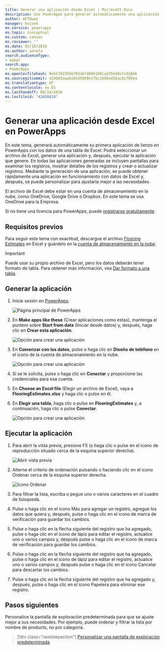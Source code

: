 ```yaml
---
title: Generar una aplicación desde Excel | Microsoft Docs
description: Use PowerApps para generar automáticamente una aplicación de lienzo mediante un archivo de Excel almacenado en una cuenta de almacenamiento en la nube.
author: AFTOwen
manager: kvivek
ms.service: powerapps
ms.topic: conceptual
ms.custom: canvas
ms.reviewer: ''
ms.date: 03/18/2018
ms.author: anneta
search.audienceType:
- maker
search.app:
- PowerApps
ms.openlocfilehash: 8e657023956793ab74094100ca2d5649e7c818b6
ms.sourcegitcommit: 429b83aaa5a91d5868e1fbc169bed1bac0c709ea
ms.translationtype: HT
ms.contentlocale: es-ES
ms.lasthandoff: 08/24/2018
ms.locfileid: "42850818"
---
```

# <a name="generate-a-canvas-app-from-excel-in-powerapps"></a>Generar una aplicación desde Excel en PowerApps

En este tema, generará automáticamente su primera aplicación de lienzo en PowerApps con los datos de una tabla de Excel. Podrá seleccionar un archivo de Excel, generar una aplicación y, después, ejecutar la aplicación que genere. En todas las aplicaciones generadas se incluyen pantallas para examinar los registros, mostrar detalles de los registros y crear o actualizar registros. Mediante la generación de una aplicación, se puede obtener rápidamente una aplicación en funcionamiento con datos de Excel y, después, se puede personalizar para ajustarla mejor a las necesidades. 

El archivo de Excel debe estar en una cuenta de almacenamiento en la nube, como OneDrive, Google Drive o Dropbox. En este tema se usa OneDrive para la Empresa.

Si no tiene una licencia para PowerApps, puede [registrarse gratuitamente](../signup-for-powerapps.md).

## <a name="prerequisites"></a>Requisitos previos ##
Para seguir este tema con exactitud, descargue el archivo [Flooring Estimates](https://az787822.vo.msecnd.net/documentation/get-started-from-data/FlooringEstimates.xlsx) en Excel y guárdelo en la [cuenta de almacenamiento en la nube](connections/cloud-storage-blob-connections.md).

> [!IMPORTANT]
> Puede usar su propio archivo de Excel, pero los datos deberán tener formato de tabla. Para obtener más información, vea [Dar formato a una tabla](how-to-excel-tips.md). 

## <a name="generate-the-app"></a>Generar la aplicación
1. Inicie sesión en [PowerApps](https://web.powerapps.com?utm_source=padocs&utm_medium=linkinadoc&utm_campaign=referralsfromdoc).

    ![Página principal de PowerApps](./media/get-started-create-from-data/sign-in.png)

1. En **Make apps like these** (Crear aplicaciones como estas), mantenga el puntero sobre **Start from data** (Iniciar desde datos) y, después, haga clic en **Crear esta aplicación**.

    ![Opción para crear una aplicación](./media/get-started-create-from-data/make-this-app.png)

1. En **Comenzar con los datos**, pulse o haga clic en **Diseño de teléfono** en el icono de la cuenta de almacenamiento en la nube.

    ![Opción para crear una aplicación](./media/get-started-create-from-data/odfb-tile.png)

1. Si se le solicita, pulse o haga clic en **Conectar** y proporcione las credenciales para esa cuenta.

1. En **Choose an Excel file** (Elegir un archivo de Excel), vaya a **FlooringEstimates.xlsx** y haga clic o pulse en él. 

1. En **Elegir una tabla**, haga clic o pulse en **FlooringEstimates** y, a continuación, haga clic o pulse **Conectar**.

    ![Opción para crear una aplicación](./media/get-started-create-from-data/choose-table.png)

## <a name="run-the-app"></a>Ejecutar la aplicación
1. Para abrir la vista previa, presione F5 (o haga clic o pulse en el icono de reproducción situado cerca de la esquina superior derecha).

    ![Abrir vista previa](./media/get-started-create-from-data/open-preview.png)

1. Alterne el criterio de ordenación pulsando o haciendo clic en el icono Ordenar cerca de la esquina superior derecha.

    ![Icono Ordenar](./media/get-started-create-from-data/sort-icon.png)

1. Para filtrar la lista, escriba o pegue uno o varios caracteres en el cuadro de búsqueda.

1. Pulse o haga clic en el icono Más para agregar un registro, agregue los datos que quiera y, después, pulse o haga clic en el icono de marca de verificación para guardar los cambios.

1. Pulse o haga clic en la flecha siguiente del registro que ha agregado, pulse o haga clic en el icono de lápiz para editar el registro, actualice uno o varios campos y, después pulse o haga clic en el icono de marca de verificación para guardar los cambios.

1. Pulse o haga clic en la flecha siguiente del registro que ha agregado, pulse o haga clic en el icono de lápiz para editar el registro, actualice uno o varios campos y, después pulse o haga clic en el icono Cancelar para descartar los cambios.

1. Pulse o haga clic en la flecha siguiente del registro que ha agregado y, después, pulse o haga clic en el icono Papelera para eliminar ese registro.

## <a name="next-steps"></a>Pasos siguientes
Personalice la pantalla de exploración predeterminada para que se ajuste mejor a sus necesidades. Por ejemplo, puede ordenar y filtrar la lista por nombre de producto, no por categoría.

> [!div class="nextstepaction"]
> [Personalizar una pantalla de exploración predeterminada](customize-layout-sharepoint.md).
